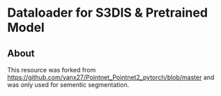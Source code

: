 # Dataloader for S3DIS & Pretrained Model
## About
This resource was forked from https://github.com/yanx27/Pointnet_Pointnet2_pytorch/blob/master and was only used for sementic segmentation.

